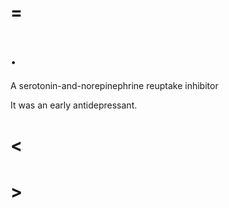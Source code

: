 # =

# .

A serotonin-and-norepinephrine reuptake inhibitor

It was an early antidepressant.

# <

# >
